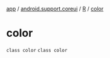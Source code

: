 [app](../../../index.md) / [android.support.coreui](../../index.md) / [R](../index.md) / [color](.)

# color

`class color`
`class color`